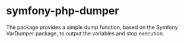 # symfony-php-dumper
The package provides a simple dump function, based on the Symfony VarDumper package, to output the variables and stop execution.
